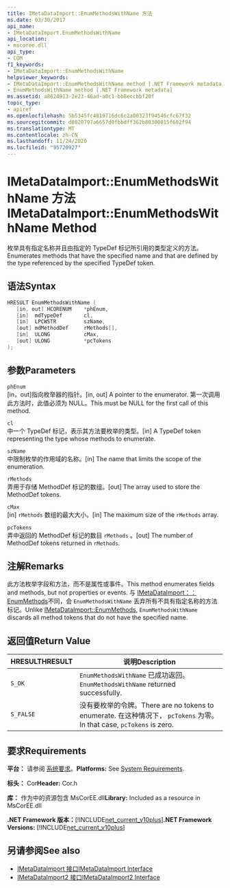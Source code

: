 ```yaml
---
title: IMetaDataImport::EnumMethodsWithName 方法
ms.date: 03/30/2017
api_name:
- IMetaDataImport.EnumMethodsWithName
api_location:
- mscoree.dll
api_type:
- COM
f1_keywords:
- IMetaDataImport::EnumMethodsWithName
helpviewer_keywords:
- IMetaDataImport::EnumMethodsWithName method [.NET Framework metadata]
- EnumMethodsWithName method [.NET Framework metadata]
ms.assetid: a8624913-2e23-46ad-a0c1-bb8eccbbf20f
topic_type:
- apiref
ms.openlocfilehash: 5b5345fc4819716dc6c2a00323f94546cfc67f32
ms.sourcegitcommit: d8020797a6657d0fbbdff362b80300815f682f94
ms.translationtype: MT
ms.contentlocale: zh-CN
ms.lasthandoff: 11/24/2020
ms.locfileid: "95720927"
---
```

# <a name="imetadataimportenummethodswithname-method"></a><span data-ttu-id="fa232-102">IMetaDataImport::EnumMethodsWithName 方法</span><span class="sxs-lookup"><span data-stu-id="fa232-102">IMetaDataImport::EnumMethodsWithName Method</span></span>

<span data-ttu-id="fa232-103">枚举具有指定名称并且由指定的 TypeDef 标记所引用的类型定义的方法。</span><span class="sxs-lookup"><span data-stu-id="fa232-103">Enumerates methods that have the specified name and that are defined by the type referenced by the specified TypeDef token.</span></span>  
  
## <a name="syntax"></a><span data-ttu-id="fa232-104">语法</span><span class="sxs-lookup"><span data-stu-id="fa232-104">Syntax</span></span>  
  
```cpp  
HRESULT EnumMethodsWithName (  
   [in, out] HCORENUM    *phEnum,  
   [in]  mdTypeDef       cl,  
   [in]  LPCWSTR         szName,  
   [out] mdMethodDef     rMethods[],  
   [in]  ULONG           cMax,  
   [out] ULONG           *pcTokens  
);  
```  
  
## <a name="parameters"></a><span data-ttu-id="fa232-105">参数</span><span class="sxs-lookup"><span data-stu-id="fa232-105">Parameters</span></span>  

 `phEnum`  
 <span data-ttu-id="fa232-106">[in，out]指向枚举器的指针。</span><span class="sxs-lookup"><span data-stu-id="fa232-106">[in, out] A pointer to the enumerator.</span></span> <span data-ttu-id="fa232-107">第一次调用此方法时，此值必须为 NULL。</span><span class="sxs-lookup"><span data-stu-id="fa232-107">This must be NULL for the first call of this method.</span></span>  
  
 `cl`  
 <span data-ttu-id="fa232-108">中一个 TypeDef 标记，表示其方法要枚举的类型。</span><span class="sxs-lookup"><span data-stu-id="fa232-108">[in] A TypeDef token representing the type whose methods to enumerate.</span></span>  
  
 `szName`  
 <span data-ttu-id="fa232-109">中限制枚举的作用域的名称。</span><span class="sxs-lookup"><span data-stu-id="fa232-109">[in] The name that limits the scope of the enumeration.</span></span>  
  
 `rMethods`  
 <span data-ttu-id="fa232-110">弄用于存储 MethodDef 标记的数组。</span><span class="sxs-lookup"><span data-stu-id="fa232-110">[out] The array used to store the MethodDef tokens.</span></span>  
  
 `cMax`  
 <span data-ttu-id="fa232-111">[in] `rMethods` 数组的最大大小。</span><span class="sxs-lookup"><span data-stu-id="fa232-111">[in] The maximum size of the `rMethods` array.</span></span>  
  
 `pcTokens`  
 <span data-ttu-id="fa232-112">弄中返回的 MethodDef 标记的数目 `rMethods` 。</span><span class="sxs-lookup"><span data-stu-id="fa232-112">[out] The number of MethodDef tokens returned in `rMethods`.</span></span>  
  
## <a name="remarks"></a><span data-ttu-id="fa232-113">注解</span><span class="sxs-lookup"><span data-stu-id="fa232-113">Remarks</span></span>  

 <span data-ttu-id="fa232-114">此方法枚举字段和方法，而不是属性或事件。</span><span class="sxs-lookup"><span data-stu-id="fa232-114">This method enumerates fields and methods, but not properties or events.</span></span> <span data-ttu-id="fa232-115">与 [IMetaDataImport：： EnumMethods](imetadataimport-enummethods-method.md)不同，会 `EnumMethodsWithName` 丢弃所有不具有指定名称的方法标记。</span><span class="sxs-lookup"><span data-stu-id="fa232-115">Unlike [IMetaDataImport::EnumMethods](imetadataimport-enummethods-method.md), `EnumMethodsWithName` discards all method tokens that do not have the specified name.</span></span>  
  
## <a name="return-value"></a><span data-ttu-id="fa232-116">返回值</span><span class="sxs-lookup"><span data-stu-id="fa232-116">Return Value</span></span>  
  
|<span data-ttu-id="fa232-117">HRESULT</span><span class="sxs-lookup"><span data-stu-id="fa232-117">HRESULT</span></span>|<span data-ttu-id="fa232-118">说明</span><span class="sxs-lookup"><span data-stu-id="fa232-118">Description</span></span>|  
|-------------|-----------------|  
|`S_OK`|<span data-ttu-id="fa232-119">`EnumMethodsWithName` 已成功返回。</span><span class="sxs-lookup"><span data-stu-id="fa232-119">`EnumMethodsWithName` returned successfully.</span></span>|  
|`S_FALSE`|<span data-ttu-id="fa232-120">没有要枚举的令牌。</span><span class="sxs-lookup"><span data-stu-id="fa232-120">There are no tokens to enumerate.</span></span> <span data-ttu-id="fa232-121">在这种情况下， `pcTokens` 为零。</span><span class="sxs-lookup"><span data-stu-id="fa232-121">In that case, `pcTokens` is zero.</span></span>|  
  
## <a name="requirements"></a><span data-ttu-id="fa232-122">要求</span><span class="sxs-lookup"><span data-stu-id="fa232-122">Requirements</span></span>  

 <span data-ttu-id="fa232-123">**平台：** 请参阅 [系统要求](../../get-started/system-requirements.md)。</span><span class="sxs-lookup"><span data-stu-id="fa232-123">**Platforms:** See [System Requirements](../../get-started/system-requirements.md).</span></span>  
  
 <span data-ttu-id="fa232-124">**标头：** Cor</span><span class="sxs-lookup"><span data-stu-id="fa232-124">**Header:** Cor.h</span></span>  
  
 <span data-ttu-id="fa232-125">**库：** 作为中的资源包含 MsCorEE.dll</span><span class="sxs-lookup"><span data-stu-id="fa232-125">**Library:** Included as a resource in MsCorEE.dll</span></span>  
  
 <span data-ttu-id="fa232-126">**.NET Framework 版本：**[!INCLUDE[net_current_v10plus](../../../../includes/net-current-v10plus-md.md)]</span><span class="sxs-lookup"><span data-stu-id="fa232-126">**.NET Framework Versions:** [!INCLUDE[net_current_v10plus](../../../../includes/net-current-v10plus-md.md)]</span></span>  
  
## <a name="see-also"></a><span data-ttu-id="fa232-127">另请参阅</span><span class="sxs-lookup"><span data-stu-id="fa232-127">See also</span></span>

- [<span data-ttu-id="fa232-128">IMetaDataImport 接口</span><span class="sxs-lookup"><span data-stu-id="fa232-128">IMetaDataImport Interface</span></span>](imetadataimport-interface.md)
- [<span data-ttu-id="fa232-129">IMetaDataImport2 接口</span><span class="sxs-lookup"><span data-stu-id="fa232-129">IMetaDataImport2 Interface</span></span>](imetadataimport2-interface.md)
